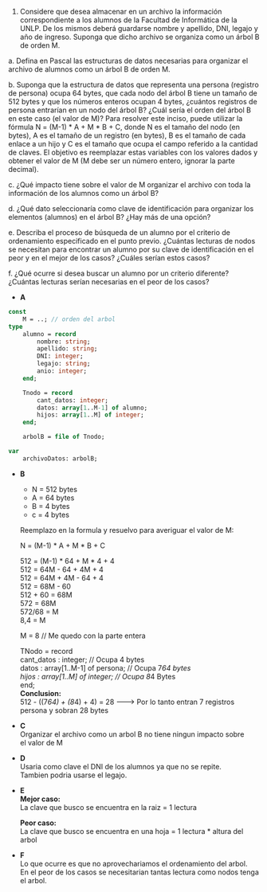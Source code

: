 1. Considere que desea almacenar en un archivo la información correspondiente a los
alumnos de la Facultad de Informática de la UNLP. De los mismos deberá guardarse
nombre y apellido, DNI, legajo y año de ingreso. Suponga que dicho archivo se organiza
como un árbol B de orden M.

a. Defina en Pascal las estructuras de datos necesarias para organizar el archivo de
alumnos como un árbol B de orden M.

b. Suponga que la estructura de datos que representa una persona (registro de
persona) ocupa 64 bytes, que cada nodo del árbol B tiene un tamaño de 512
bytes y que los números enteros ocupan 4 bytes, ¿cuántos registros de persona
entrarían en un nodo del árbol B? ¿Cuál sería el orden del árbol B en este caso (el
valor de M)? Para resolver este inciso, puede utilizar la fórmula N = (M-1) * A + M *
B + C, donde N es el tamaño del nodo (en bytes), A es el tamaño de un registro
(en bytes), B es el tamaño de cada enlace a un hijo y C es el tamaño que ocupa
el campo referido a la cantidad de claves. El objetivo es reemplazar estas
variables con los valores dados y obtener el valor de M (M debe ser un número
entero, ignorar la parte decimal).

c. ¿Qué impacto tiene sobre el valor de M organizar el archivo con toda la
información de los alumnos como un árbol B?

d. ¿Qué dato seleccionaría como clave de identificación para organizar los
elementos (alumnos) en el árbol B? ¿Hay más de una opción?

e. Describa el proceso de búsqueda de un alumno por el criterio de ordenamiento
especificado en el punto previo. ¿Cuántas lecturas de nodos se necesitan para
encontrar un alumno por su clave de identificación en el peor y en el mejor de
los casos? ¿Cuáles serían estos casos?

f. ¿Qué ocurre si desea buscar un alumno por un criterio diferente? ¿Cuántas
lecturas serían necesarias en el peor de los casos?

- **A**
```pascal
const 
    M = ..; // orden del arbol
type 
    alumno = record 
        nombre: string;
        apellido: string;
        DNI: integer;
        legajo: string;
        anio: integer;
    end;

    Tnodo = record 
        cant_datos: integer;
        datos: array[1..M-1] of alumno;
        hijos: array[1..M] of integer;
    end;

    arbolB = file of Tnodo;

var 
    archivoDatos: arbolB;
```

- **B**
    - N = 512 bytes
    - A = 64 bytes
    - B = 4 bytes
    - c = 4 bytes 
    
    Reemplazo en la formula y resuelvo para averiguar el valor de M:

    N = (M-1) * A + M * B + C

    512 = (M-1) * 64 + M * 4 + 4  
    512 = 64M - 64 + 4M + 4  
    512 = 64M + 4M - 64 + 4  
    512 = 68M - 60  
    512 + 60 = 68M  
    572 = 68M  
    572/68 = M  
    8,4 = M  

    M = 8    // Me quedo con la parte entera

    TNodo = record  
        cant_datos : integer; // Ocupa 4 bytes  
        datos : array[1..M-1] of persona; // Ocupa 7*64 bytes  
        hijos : array[1..M] of integer; // Ocupa 8*4 Bytes  
    end;  
**Conclusion:**  
 512 - ((7*64) + (8*4) + 4) = 28 ---> Por lo tanto entran 7 registros persona y sobran 28 bytes

- **C**  
    Organizar el archivo como un arbol B no tiene ningun impacto sobre  
    el valor de M

- **D**  
    Usaria como clave el DNI de los alumnos ya que no se repite.  
    Tambien podria usarse el legajo.

- **E**  
    **Mejor caso:**  
    La clave que busco se encuentra en la raiz = 1 lectura  
    
    **Peor caso:**  
    La clave que busco se encuentra en una hoja = 1 lectura * altura del arbol

- **F**  
    Lo que ocurre es que no aprovechariamos el ordenamiento del arbol.  
    En el peor de los casos se necesitarian tantas lectura como nodos tenga el arbol.




 
 




    
    


















